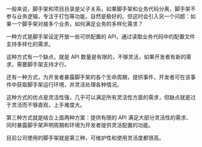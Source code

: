 一般来说，脚手架和项目目录是父子关系，如果脚手架和业务代码分离，脚手架不参与业务逻辑，专注于打包等功能，自然是极好的。但这时会引入另一个问题：如果一个脚手架对接多个业务，如何满足业务的多样化需求？

一种方式是脚手架设定开放一些可供配置的 API，通过读取业务代码中的配置文件支持多样化的需求。

这种方式有一个缺点，就是 API 数量是有限的，不够灵活，如果开发者有新的需求，需要脚手架支持才行。

还有一种方式，为开发者暴露脚手架的各个生命周期，提供事件，开发者可在该事件中获取脚手架运行环境，并灵活处理各种情况。

这种方式的优点是灵活性强，几乎可以满足所有灵活性方面的需求，但缺点就是过于灵活而不够直观，上手难度大。

第三种方式就是结合上面两种方案：提供有限的 API 满足大部分灵活性的需求、同时暴露脚手架声明周期和环境为开发者提供灵活配置的功能。

目前公司使用的脚手架就是第三种，可维护性和使用灵活度都很高。

